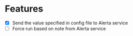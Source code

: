 # Features

* [x] Send the value specified in config file to Alerta service
* [ ] Force run based on note from Alerta service
